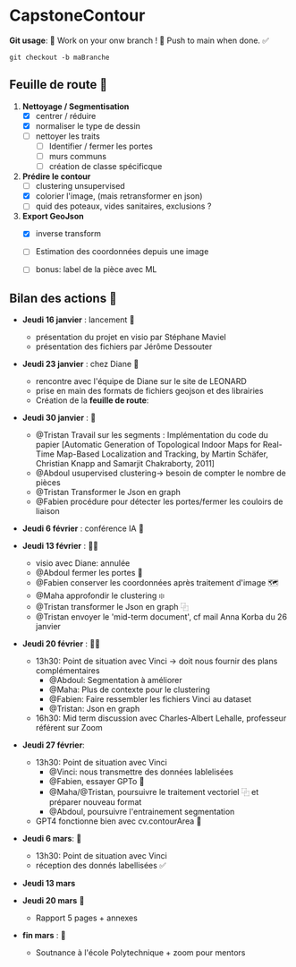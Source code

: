 # CapstoneContour

**Git usage**: 🚧 Work on your onw branch ! 🚧 Push to main when done. ✅
```shell
git checkout -b maBranche
```
</div>


## Feuille de route 📝
1. **Nettoyage / Segmentisation**
    - [X] centrer / réduire
    - [X] normaliser le type de dessin
    - [ ] nettoyer les traits
        - [ ] Identifier / fermer les portes
        - [ ] murs communs
        - [ ] création de classe spécificque
2. **Prédire le contour**
    - [ ] clustering unsupervised
    - [X] colorier l'image, (mais retransformer en json)
    - [ ] quid des poteaux, vides sanitaires, exclusions ?
3. **Export GeoJson**
    - [X] inverse transform
    - [ ] Estimation des coordonnées depuis une image
    - [ ] bonus: label de la pièce avec ML


## Bilan des actions 📆
- **Jeudi 16 janvier** : lancement 🚀
  - présentation du projet en visio par Stéphane Maviel
  - présentation des fichiers par Jérôme Dessouter

- **Jeudi 23 janvier** : chez Diane 🏬
  - rencontre avec l'équipe de Diane sur le site de LEONARD
  - prise en main des formats de fichiers geojson et des librairies
  - Création de la **feuille de route**:

- **Jeudi 30 janvier** : 🦺
  - @Tristan Travail sur les segments : Implémentation du code du papier [Automatic Generation of Topological Indoor Maps for Real-Time Map-Based Localization and Tracking, by Martin Schäfer, Christian Knapp and Samarjit Chakraborty, 2011]
  - @Abdoul usupervised clustering-> besoin de compter le nombre de pièces
  - @Tristan Transformer le Json en graph
  - @Fabien procédure pour détecter les portes/fermer les couloirs de liaison

- **Jeudi 6 février** : conférence IA 🤖

- **Jeudi 13 février** : 👨‍💻
    - visio avec Diane: annulée
    - @Abdoul fermer les portes 🚪
    - @Fabien conserver les coordonnées après traitement d'image 🗺️
    - @Maha approfondir le clustering ፨
    - @Tristan transformer le Json en graph ⿻
    - @Tristan envoyer le 'mid-term document', cf mail Anna Korba du 26 janvier   
 
- **Jeudi 20 février** : 👨‍💻
    - 13h30: Point de situation avec Vinci -> doit nous fournir des plans complémentaires
        - @Abdoul: Segmentation à améliorer
        - @Maha: Plus de contexte pour le clustering
        - @Fabien: Faire ressembler les fichiers Vinci au dataset
        - @Tristan: Json en graph
    - 16h30: Mid term discussion avec Charles-Albert Lehalle, professeur référent sur Zoom
  
- **Jeudi 27 février**:
    - 13h30: Point de situation avec Vinci
        - @Vinci: nous transmettre des données lablelisées
        - @Fabien, essayer GPTo 👀
        - @Maha/@Tristan, poursuivre le traitement vectoriel ⿻ et préparer nouveau format
        - @Abdoul, poursuivre l'entrainement segmentation
    - GPT4 fonctionne bien avec cv.contourArea 🎉

- **Jeudi 6 mars**: 📍
    - 13h30: Point de situation avec Vinci
    - réception des donnés labellisées ✅

- **Jeudi 13 mars**

- **Jeudi 20 mars** 📑
   -  Rapport 5 pages + annexes

-  **fin mars** : 🎤
    - Soutnance à l'école Polytechnique + zoom pour mentors
